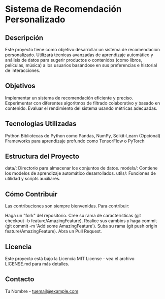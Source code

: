 # Sistema de Recomendación Personalizado
## Descripción
Este proyecto tiene como objetivo desarrollar un sistema de recomendación personalizado. Utilizará técnicas avanzadas de aprendizaje automático y análisis de datos para sugerir productos o contenidos (como libros, películas, música) a los usuarios basándose en sus preferencias e historial de interacciones.

## Objetivos
Implementar un sistema de recomendación eficiente y preciso.
Experimentar con diferentes algoritmos de filtrado colaborativo y basado en contenido.
Evaluar el rendimiento del sistema usando métricas adecuadas.

## Tecnologías Utilizadas
Python
Bibliotecas de Python como Pandas, NumPy, Scikit-Learn
(Opcional) Frameworks para aprendizaje profundo como TensorFlow o PyTorch

## Estructura del Proyecto

data/: Directorio para almacenar los conjuntos de datos.
models/: Contiene los modelos de aprendizaje automático desarrollados.
utils/: Funciones de utilidad y scripts auxiliares.

## Cómo Contribuir
Las contribuciones son siempre bienvenidas. Para contribuir:

Haga un "fork" del repositorio.
Cree su rama de características (git checkout -b feature/AmazingFeature).
Realice sus cambios y haga commit (git commit -m 'Add some AmazingFeature').
Suba su rama (git push origin feature/AmazingFeature).
Abra un Pull Request.

## Licencia

Este proyecto está bajo la Licencia MIT License - vea el archivo LICENSE.md para más detalles.

## Contacto
Tu Nombre - tuemail@example.com
